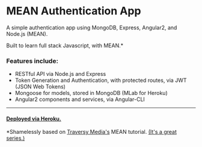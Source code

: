 # MEAN Authentication App

A simple authentication app using MongoDB, Express, Angular2, and Node.js (MEAN).

Built to learn full stack Javascript, with MEAN.*

### Features include:  
* RESTful API via Node.js and Express
* Token Generation and Authentication, with protected routes, via JWT (JSON Web Tokens)
* Mongoose for models, stored in MongoDB (MLab for Heroku)
* Angular2 components and services, via Angular-CLI

---

#### [Deployed via Heroku.](https://andy-mean-auth-app.herokuapp.com/)
    
*Shamelessly based on [Traversy Media's](https://github.com/bradtraversy/meanauthapp) MEAN tutorial. [(It's a great series.)](https://www.youtube.com/channel/UC29ju8bIPH5as8OGnQzwJyA)
